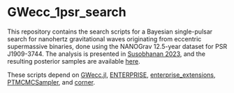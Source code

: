 # GWecc_1psr_search

This repository contains the search scripts for a Bayesian single-pulsar search for nanohertz gravitational waves originating from eccentric supermassive binaries, done using the NANOGrav 12.5-year dataset for PSR J1909-3744. The analysis is presented in [Susobhanan 2023](https://arxiv.org/abs/2210.11454), and the resulting posterior samples are available [here](https://doi.org/10.5281/zenodo.8028583).

These scripts depend on [GWecc.jl](https://github.com/abhisrkckl/GWecc.jl), [ENTERPRISE](https://github.com/nanograv/enterprise), [enterprise_extensions](https://github.com/nanograv/enterprise_extensions), [PTMCMCSampler](https://github.com/jellis18/PTMCMCSampler), and [corner](https://github.com/dfm/corner.py).

